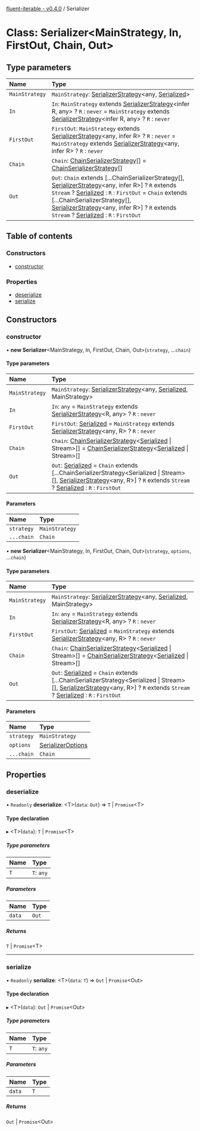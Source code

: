 [fluent-iterable - v0.4.0](../README.md) / Serializer

# Class: Serializer<MainStrategy, In, FirstOut, Chain, Out\>

## Type parameters

| Name | Type |
| :------ | :------ |
| `MainStrategy` | `MainStrategy`: [SerializerStrategy](../interfaces/serializerstrategy.md)<any, [Serialized](../README.md#serialized)\> |
| `In` | `In`: `MainStrategy` extends [SerializerStrategy](../interfaces/serializerstrategy.md)<infer R, any\> ? `R` : `never` = `MainStrategy` extends [SerializerStrategy](../interfaces/serializerstrategy.md)<infer R, any\> ? `R` : `never` |
| `FirstOut` | `FirstOut`: `MainStrategy` extends [SerializerStrategy](../interfaces/serializerstrategy.md)<any, infer R\> ? `R` : `never` = `MainStrategy` extends [SerializerStrategy](../interfaces/serializerstrategy.md)<any, infer R\> ? `R` : `never` |
| `Chain` | `Chain`: [ChainSerializerStrategy](../interfaces/chainserializerstrategy.md)[] = [ChainSerializerStrategy](../interfaces/chainserializerstrategy.md)[] |
| `Out` | `Out`: `Chain` extends [...ChainSerializerStrategy[], [SerializerStrategy](../interfaces/serializerstrategy.md)<any, infer R\>] ? `R` extends `Stream` ? [Serialized](../README.md#serialized) : `R` : `FirstOut` = `Chain` extends [...ChainSerializerStrategy[], [SerializerStrategy](../interfaces/serializerstrategy.md)<any, infer R\>] ? `R` extends `Stream` ? [Serialized](../README.md#serialized) : `R` : `FirstOut` |

## Table of contents

### Constructors

- [constructor](serializer.md#constructor)

### Properties

- [deserialize](serializer.md#deserialize)
- [serialize](serializer.md#serialize)

## Constructors

### constructor

• **new Serializer**<MainStrategy, In, FirstOut, Chain, Out\>(`strategy`, ...`chain`)

#### Type parameters

| Name | Type |
| :------ | :------ |
| `MainStrategy` | `MainStrategy`: [SerializerStrategy](../interfaces/serializerstrategy.md)<any, [Serialized](../README.md#serialized), MainStrategy\> |
| `In` | `In`: `any` = `MainStrategy` extends [SerializerStrategy](../interfaces/serializerstrategy.md)<R, any\> ? `R` : `never` |
| `FirstOut` | `FirstOut`: [Serialized](../README.md#serialized) = `MainStrategy` extends [SerializerStrategy](../interfaces/serializerstrategy.md)<any, R\> ? `R` : `never` |
| `Chain` | `Chain`: [ChainSerializerStrategy](../interfaces/chainserializerstrategy.md)<[Serialized](../README.md#serialized) \| Stream\>[] = [ChainSerializerStrategy](../interfaces/chainserializerstrategy.md)<[Serialized](../README.md#serialized) \| Stream\>[] |
| `Out` | `Out`: [Serialized](../README.md#serialized) = `Chain` extends [...ChainSerializerStrategy<Serialized \| Stream\>[], [SerializerStrategy](../interfaces/serializerstrategy.md)<any, R\>] ? `R` extends `Stream` ? [Serialized](../README.md#serialized) : `R` : `FirstOut` |

#### Parameters

| Name | Type |
| :------ | :------ |
| `strategy` | `MainStrategy` |
| `...chain` | `Chain` |

• **new Serializer**<MainStrategy, In, FirstOut, Chain, Out\>(`strategy`, `options`, ...`chain`)

#### Type parameters

| Name | Type |
| :------ | :------ |
| `MainStrategy` | `MainStrategy`: [SerializerStrategy](../interfaces/serializerstrategy.md)<any, [Serialized](../README.md#serialized), MainStrategy\> |
| `In` | `In`: `any` = `MainStrategy` extends [SerializerStrategy](../interfaces/serializerstrategy.md)<R, any\> ? `R` : `never` |
| `FirstOut` | `FirstOut`: [Serialized](../README.md#serialized) = `MainStrategy` extends [SerializerStrategy](../interfaces/serializerstrategy.md)<any, R\> ? `R` : `never` |
| `Chain` | `Chain`: [ChainSerializerStrategy](../interfaces/chainserializerstrategy.md)<[Serialized](../README.md#serialized) \| Stream\>[] = [ChainSerializerStrategy](../interfaces/chainserializerstrategy.md)<[Serialized](../README.md#serialized) \| Stream\>[] |
| `Out` | `Out`: [Serialized](../README.md#serialized) = `Chain` extends [...ChainSerializerStrategy<Serialized \| Stream\>[], [SerializerStrategy](../interfaces/serializerstrategy.md)<any, R\>] ? `R` extends `Stream` ? [Serialized](../README.md#serialized) : `R` : `FirstOut` |

#### Parameters

| Name | Type |
| :------ | :------ |
| `strategy` | `MainStrategy` |
| `options` | [SerializerOptions](../interfaces/serializeroptions.md) |
| `...chain` | `Chain` |

## Properties

### deserialize

• `Readonly` **deserialize**: <T\>(`data`: `Out`) => `T` \| `Promise`<T\>

#### Type declaration

▸ <T\>(`data`): `T` \| `Promise`<T\>

##### Type parameters

| Name | Type |
| :------ | :------ |
| `T` | `T`: `any` |

##### Parameters

| Name | Type |
| :------ | :------ |
| `data` | `Out` |

##### Returns

`T` \| `Promise`<T\>

___

### serialize

• `Readonly` **serialize**: <T\>(`data`: `T`) => `Out` \| `Promise`<Out\>

#### Type declaration

▸ <T\>(`data`): `Out` \| `Promise`<Out\>

##### Type parameters

| Name | Type |
| :------ | :------ |
| `T` | `T`: `any` |

##### Parameters

| Name | Type |
| :------ | :------ |
| `data` | `T` |

##### Returns

`Out` \| `Promise`<Out\>
